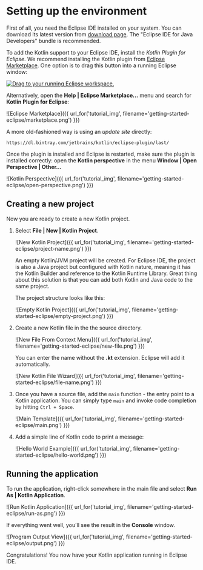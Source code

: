 # Setting up the environment
First of all, you need the Eclipse IDE installed on your system.
You can download its latest version from [download page](https://www.eclipse.org/downloads/). The "Eclipse IDE for Java Developers" bundle is recommended.

To add the Kotlin support to your Eclipse IDE, install the _Kotlin Plugin for Eclipse_.
We recommend installing the Kotlin plugin from [Eclipse Marketplace](http://marketplace.eclipse.org/content/kotlin-plugin-eclipse). 
One option is to drag this button into a running Eclipse window:

<a href="http://marketplace.eclipse.org/marketplace-client-intro?mpc_install=2257536" class="drag" title="Drag to your running Eclipse workspace."><img class="img-responsive" src="http://marketplace.eclipse.org/sites/all/themes/solstice/public/images/marketplace/btn-install.png" alt="Drag to your running Eclipse workspace." /></a>

Alternatively, open the __Help \| Eclipse Marketplace...__ menu and search for __Kotlin Plugin for Eclipse__: 

   ![Eclipse Marketplace]({{ url_for('tutorial_img', filename='getting-started-eclipse/marketplace.png') }})

A more old-fashioned way is using an *update site* directly:

```
https://dl.bintray.com/jetbrains/kotlin/eclipse-plugin/last/
```

Once the plugin is installed and Eclipse is restarted, make sure the plugin is installed correctly: open the __Kotlin perspective__
in the menu __Window \| Open Perspective \| Other...__
    
   ![Kotlin Perspective]({{ url_for('tutorial_img', filename='getting-started-eclipse/open-perspective.png') }})

## Creating a new project
Now you are ready to create a new Kotlin project.

1. Select __File \| New \| Kotlin Project__.

   ![New Kotlin Project]({{ url_for('tutorial_img', filename='getting-started-eclipse/project-name.png') }})

   An empty Kotlin/JVM project will be created.
   For Eclipse IDE, the project is also a Java project but configured with Kotlin nature, meaning it has the Kotlin
Builder and reference to the Kotlin Runtime Library. Great thing about this solution is that you can add both Kotlin and Java
code to the same project.
   
   The project structure looks like this:

   ![Empty Kotlin Project]({{ url_for('tutorial_img', filename='getting-started-eclipse/empty-project.png') }})

2. Create a new Kotlin file in the the source directory.

   ![New File From Context Menu]({{ url_for('tutorial_img', filename='getting-started-eclipse/new-file.png') }})
   
   You can enter the name without the __.kt__ extension. Eclipse will add it automatically.
   
   ![New Kotlin File Wizard]({{ url_for('tutorial_img', filename='getting-started-eclipse/file-name.png') }})

3. Once you have a source file, add the `main` function - the entry point to a Kotlin application. You
can simply type `main` and invoke code completion by hitting `Ctrl + Space`.

   ![Main Template]({{ url_for('tutorial_img', filename='getting-started-eclipse/main.png') }})

4. Add a simple line of Kotlin code to print a message:

   ![Hello World Example]({{ url_for('tutorial_img', filename='getting-started-eclipse/hello-world.png') }})

## Running the application
To run the application, right-click somewhere in the main file and select __Run As \| Kotlin Application__.

   ![Run Kotlin Application]({{ url_for('tutorial_img', filename='getting-started-eclipse/run-as.png') }})
   
If everything went well, you'll see the result in the **Console** window.

   ![Program Output View]({{ url_for('tutorial_img', filename='getting-started-eclipse/output.png') }})

Congratulations! You now have your Kotlin application running in Eclipse IDE.

